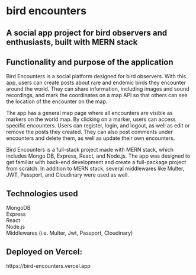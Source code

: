 # bird encounters

<h2>A social app project for bird observers and enthusiasts, built with MERN stack</h2>

<h2>Functionality and purpose of the application</h2>
<p>
Bird Encounters is a social platform designed for bird observers. With this app, users can create posts about rare and endemic birds they encounter around the world. They can share information, including images and sound recordings, and mark the coordinates on a map API so that others can see the location of the encounter on the map.

The app has a general map page where all encounters are visible as markers on the world map. By clicking on a marker, users can access specific encounters. Users can register, login, and logout, as well as edit or remove the posts they created. They can also post comments under encounters and delete them, as well as update their own encounters.

Bird Encounters is a full-stack project made with MERN stack, which includes Mongo DB, Express, React, and Node.js. The app was designed to get familiar with back-end development and create a full-package project from scratch. In addition to MERN stack, several middlewares like Multer, JWT, Passport, and Cloudinary were used as well.

</p>
  
<h2>Technologies used</h2>
<p>
MongoDB
<br>
Express
<br>
React
<br>
Node.js
<br>
Middlewares (i.e. Multer, Jwt, Passport, Cloudinary)
<br>

<h2>Deployed on Vercel:</h2>
 https://bird-encounters.vercel.app
 
